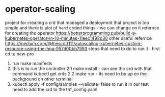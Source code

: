 # operator-scaling
project for creating a crd that managed a deploymrnt that project is too simple and there is alot pf hard coded things - we can change on it 
refernce for creating the operator 
https://betterprogramming.pub/build-a-kubernetes-operator-in-10-minutes-11eec1492d30
other useful refernce 
https://medium.com/@thescott111/autoscaling-kubernetes-custom-resource-using-the-hpa-957d00bb7993
steps that need to do to run it : 
first cd to new-pro
1. run make manifests
2. this is to run the controller
2.1  make install - can see the crd with that command  kubectl get crds
2.2 make run - its need to be up on the background 
on other terminal 
3. kubectl apply -f config/samples  --validate=false
to run it in our test need to add the crd to the tnf_config.yaml.
